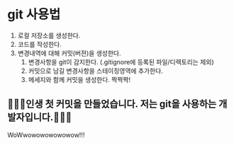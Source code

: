 # git 사용법

1. 로컬 저장소를 생성한다.
2. 코드를 작성한다. 
3. 변경내역에 대해 커밋(버젼)을 생성한다. 
   1. 변경사항을 git이 감지한다. (.gitignore에 등록된 파일/디렉토리는 제외)
   2. 커밋으로 남길 변경사항을 스테이징영역에 추가한다.
   3. 메세지와 함께 커밋을 생성한다. 짝짝짝!


## 🥩🥩🥩인생 첫 커밋을 만들었습니다. 저는 git을 사용하는 개발자입니다.🥩🥩🥩

WoWwowowowowowow!!!
